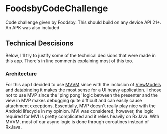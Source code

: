 # FoodsbyCodeChallenge
Code challenge given by Foodsby. This should build on any device API 21+. An APK was also included 

## Technical Descisions
Below, I'll try to justify some of the technical decisions that were made in this app. There's in line comments explaining most of this too.

### Architecture 
For this app I decided to use [MVVM](https://en.wikipedia.org/wiki/Model%E2%80%93view%E2%80%93viewmodel) since with the inclusion of [ViewModels](https://developer.android.com/topic/libraries/architecture/viewmodel) and [databinding](https://developer.android.com/topic/libraries/data-binding/) it makes the most sense for a UI heavy application. I chose not to use MVP since the 'ping pong' logic between the presenter and the view in MVP makes debugging quite difficult and can easily cause attachment exceptions. Essentially, MVP doesn't really play nice with the Android lifecycle in my opinion. MVI was considered; however, the logic required for MVI is pretty complicated and it relies heavily on RxJava. With MVVM, most of our async logic is done through coroutines instead of RxJava. 
